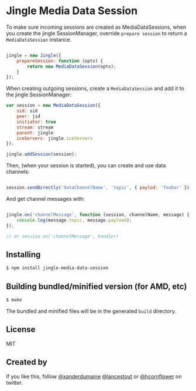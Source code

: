 # Jingle Media Data Session

To make sure incoming sessions are created as MediaDataSessions, when you create the jingle SessionManager, override `prepare session` to return a `MediaDataSession` instance.
```javascript

jingle = new Jingle({
    prepareSession: function (opts) {
        return new MediaDataSession(opts);
    }
});
```

When creating outgoing sessions, create a `MediaDataSession` and add it to the jingle SessionManager:

```javascript
var session = new MediaDataSession({
    sid: sid
    peer: jid
    initiator: true
    stream: stream
    parent: jingle
    iceServers: jingle.iceServers
});

jingle.addSession(session);

```

Then, (when your session is started), you can create and use data channels:

```javascript

session.sendDirectly('dataChannelName', 'topic', { paylod: 'foobar' });

```

And get channel messages with:

```javascript

jingle.on('channelMessage', function (session, channelName, message) {
    console.log(message.topic, message.payload);
});

// or session.on('channelMessage', handler)

```

## Installing

```sh
$ npm install jingle-media-data-session
```

## Building bundled/minified version (for AMD, etc)

```sh
$ make
```

The bundled and minified files will be in the generated `build` directory.

## License

MIT

## Created by

If you like this, follow [@xanderdumaine](http://twitter.com/xanderdumaine) [@lancestout](http://twitter.com/lancestout) or [@hcornflower](http://twitter.com/hcornflower) on twitter.
